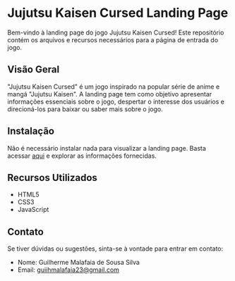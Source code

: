 # Jujutsu Kaisen Cursed Landing Page

Bem-vindo à landing page do jogo Jujutsu Kaisen Cursed! Este repositório contém os arquivos e recursos necessários para a página de entrada do jogo.

## Visão Geral

"Jujutsu Kaisen Cursed" é um jogo inspirado na popular série de anime e mangá "Jujutsu Kaisen". A landing page tem como objetivo apresentar informações essenciais sobre o jogo, despertar o interesse dos usuários e direcioná-los para baixar ou saber mais sobre o jogo.

## Instalação

Não é necessário instalar nada para visualizar a landing page. Basta acessar [aqui](https://malafaiaa.github.io/LandingPageJujutsu/) e explorar as informações fornecidas.

## Recursos Utilizados

- HTML5
- CSS3
- JavaScript

## Contato

Se tiver dúvidas ou sugestões, sinta-se à vontade para entrar em contato:

- Nome: Guilherme Malafaia de Sousa Silva
- Email: guiihmalafaia23@gmail.com
